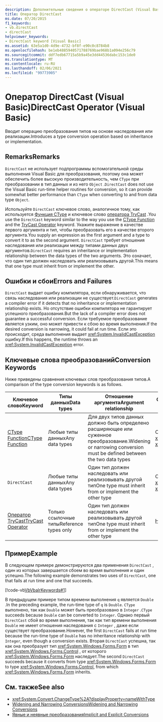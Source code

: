 ```yaml
---
description: Дополнительные сведения о операторе DirectCast (Visual Basic)
title: Оператор DirectCast
ms.date: 07/20/2015
f1_keywords:
- vb.directCast
- directCast
helpviewer_keywords:
- DirectCast keyword [Visual Basic]
ms.assetid: 63e5a1d0-4d9e-4732-bf8f-e90c0c8784b8
ms.openlocfilehash: be1eb4885940571788769bae968b1a094e256c79
ms.sourcegitcommit: ddf7edb67715a5b9a45e3dd44536dabc153c1de0
ms.translationtype: MT
ms.contentlocale: ru-RU
ms.lasthandoff: 02/06/2021
ms.locfileid: "99773905"
---
```

# <a name="directcast-operator-visual-basic"></a><span data-ttu-id="af190-103">Оператор DirectCast (Visual Basic)</span><span class="sxs-lookup"><span data-stu-id="af190-103">DirectCast Operator (Visual Basic)</span></span>

<span data-ttu-id="af190-104">Вводит операцию преобразования типов на основе наследования или реализации.</span><span class="sxs-lookup"><span data-stu-id="af190-104">Introduces a type conversion operation based on inheritance or implementation.</span></span>  
  
## <a name="remarks"></a><span data-ttu-id="af190-105">Remarks</span><span class="sxs-lookup"><span data-stu-id="af190-105">Remarks</span></span>  

 <span data-ttu-id="af190-106">`DirectCast` не использует подпрограммы вспомогательной среды выполнения Visual Basic для преобразования, поэтому она может обеспечить более высокую производительность, чем `CType` при преобразовании в тип данных и из него `Object` .</span><span class="sxs-lookup"><span data-stu-id="af190-106">`DirectCast` does not use the Visual Basic run-time helper routines for conversion, so it can provide somewhat better performance than `CType` when converting to and from data type `Object`.</span></span>  
  
 <span data-ttu-id="af190-107">Используйте `DirectCast` ключевое слово, аналогичное тому, как используется [Функция CType](../functions/ctype-function.md) и ключевое слово [оператора TryCast](trycast-operator.md) .</span><span class="sxs-lookup"><span data-stu-id="af190-107">You use the `DirectCast` keyword similar to the way you use the [CType Function](../functions/ctype-function.md) and the [TryCast Operator](trycast-operator.md) keyword.</span></span> <span data-ttu-id="af190-108">Укажите выражение в качестве первого аргумента и тип, чтобы преобразовать его в качестве второго аргумента.</span><span class="sxs-lookup"><span data-stu-id="af190-108">You supply an expression as the first argument and a type to convert it to as the second argument.</span></span> <span data-ttu-id="af190-109">`DirectCast` требует отношения наследования или реализации между типами данных двух аргументов.</span><span class="sxs-lookup"><span data-stu-id="af190-109">`DirectCast` requires an inheritance or implementation relationship between the data types of the two arguments.</span></span> <span data-ttu-id="af190-110">Это означает, что один тип должен наследовать или реализовывать другой.</span><span class="sxs-lookup"><span data-stu-id="af190-110">This means that one type must inherit from or implement the other.</span></span>  
  
## <a name="errors-and-failures"></a><span data-ttu-id="af190-111">Ошибки и сбои</span><span class="sxs-lookup"><span data-stu-id="af190-111">Errors and Failures</span></span>  

 <span data-ttu-id="af190-112">`DirectCast` выдает ошибку компилятора, если обнаруживается, что связь наследования или реализации не существует.</span><span class="sxs-lookup"><span data-stu-id="af190-112">`DirectCast` generates a compiler error if it detects that no inheritance or implementation relationship exists.</span></span> <span data-ttu-id="af190-113">Но отсутствие ошибки компилятора не гарантирует успешного преобразования.</span><span class="sxs-lookup"><span data-stu-id="af190-113">But the lack of a compiler error does not guarantee a successful conversion.</span></span> <span data-ttu-id="af190-114">Если требуемое преобразование является узким, оно может привести к сбою во время выполнения.</span><span class="sxs-lookup"><span data-stu-id="af190-114">If the desired conversion is narrowing, it could fail at run time.</span></span> <span data-ttu-id="af190-115">Если это происходит, среда выполнения выдает <xref:System.InvalidCastException> ошибку.</span><span class="sxs-lookup"><span data-stu-id="af190-115">If this happens, the runtime throws an <xref:System.InvalidCastException> error.</span></span>  
  
## <a name="conversion-keywords"></a><span data-ttu-id="af190-116">Ключевые слова преобразований</span><span class="sxs-lookup"><span data-stu-id="af190-116">Conversion Keywords</span></span>  

 <span data-ttu-id="af190-117">Ниже приведены сравнения ключевых слов преобразования типов.</span><span class="sxs-lookup"><span data-stu-id="af190-117">A comparison of the type conversion keywords is as follows.</span></span>  
  
|<span data-ttu-id="af190-118">Ключевое слово</span><span class="sxs-lookup"><span data-stu-id="af190-118">Keyword</span></span>|<span data-ttu-id="af190-119">Типы данных</span><span class="sxs-lookup"><span data-stu-id="af190-119">Data types</span></span>|<span data-ttu-id="af190-120">Отношение аргумента</span><span class="sxs-lookup"><span data-stu-id="af190-120">Argument relationship</span></span>|<span data-ttu-id="af190-121">Сбой во время выполнения</span><span class="sxs-lookup"><span data-stu-id="af190-121">Run-time failure</span></span>|  
|---|---|---|---|  
|[<span data-ttu-id="af190-122">CType Function</span><span class="sxs-lookup"><span data-stu-id="af190-122">CType Function</span></span>](../functions/ctype-function.md)|<span data-ttu-id="af190-123">Любые типы данных</span><span class="sxs-lookup"><span data-stu-id="af190-123">Any data types</span></span>|<span data-ttu-id="af190-124">Для двух типов данных должно быть определено расширяющее или суженное преобразование.</span><span class="sxs-lookup"><span data-stu-id="af190-124">Widening or narrowing conversion must be defined between the two data types</span></span>|<span data-ttu-id="af190-125">Создает <xref:System.InvalidCastException></span><span class="sxs-lookup"><span data-stu-id="af190-125">Throws <xref:System.InvalidCastException></span></span>|  
|`DirectCast`|<span data-ttu-id="af190-126">Любые типы данных</span><span class="sxs-lookup"><span data-stu-id="af190-126">Any data types</span></span>|<span data-ttu-id="af190-127">Один тип должен наследовать или реализовывать другой тип</span><span class="sxs-lookup"><span data-stu-id="af190-127">One type must inherit from or implement the other type</span></span>|<span data-ttu-id="af190-128">Создает <xref:System.InvalidCastException></span><span class="sxs-lookup"><span data-stu-id="af190-128">Throws <xref:System.InvalidCastException></span></span>|  
|[<span data-ttu-id="af190-129">Оператор TryCast</span><span class="sxs-lookup"><span data-stu-id="af190-129">TryCast Operator</span></span>](trycast-operator.md)|<span data-ttu-id="af190-130">Только ссылочные типы</span><span class="sxs-lookup"><span data-stu-id="af190-130">Reference types only</span></span>|<span data-ttu-id="af190-131">Один тип должен наследовать или реализовывать другой тип</span><span class="sxs-lookup"><span data-stu-id="af190-131">One type must inherit from or implement the other type</span></span>|<span data-ttu-id="af190-132">[Ничего не](../nothing.md) возвращает</span><span class="sxs-lookup"><span data-stu-id="af190-132">Returns [Nothing](../nothing.md)</span></span>|  
  
## <a name="example"></a><span data-ttu-id="af190-133">Пример</span><span class="sxs-lookup"><span data-stu-id="af190-133">Example</span></span>  

 <span data-ttu-id="af190-134">В следующем примере демонстрируются два применения `DirectCast` , один из которых завершается сбоем во время выполнения и один успешно.</span><span class="sxs-lookup"><span data-stu-id="af190-134">The following example demonstrates two uses of `DirectCast`, one that fails at run time and one that succeeds.</span></span>  
  
 [!code-vb[VbVbalrKeywords#1](~/samples/snippets/visualbasic/VS_Snippets_VBCSharp/VbVbalrKeywords/VB/Class1.vb#1)]  
  
 <span data-ttu-id="af190-135">В предыдущем примере типом времени выполнения `q` является `Double` .</span><span class="sxs-lookup"><span data-stu-id="af190-135">In the preceding example, the run-time type of `q` is `Double`.</span></span> <span data-ttu-id="af190-136">`CType` выполнено, так как `Double` может быть преобразовано в `Integer` .</span><span class="sxs-lookup"><span data-stu-id="af190-136">`CType` succeeds because `Double` can be converted to `Integer`.</span></span> <span data-ttu-id="af190-137">Однако первый `DirectCast` сбой во время выполнения, так как тип времени выполнения `Double` не имеет отношения наследования с `Integer` , даже если существует преобразование.</span><span class="sxs-lookup"><span data-stu-id="af190-137">However, the first `DirectCast` fails at run time because the run-time type of `Double` has no inheritance relationship with `Integer`, even though a conversion exists.</span></span> <span data-ttu-id="af190-138">Вторая `DirectCast` успешна, так как она преобразует тип <xref:System.Windows.Forms.Form> в тип <xref:System.Windows.Forms.Control> , от которого <xref:System.Windows.Forms.Form> наследует.</span><span class="sxs-lookup"><span data-stu-id="af190-138">The second `DirectCast` succeeds because it converts from type <xref:System.Windows.Forms.Form> to type <xref:System.Windows.Forms.Control>, from which <xref:System.Windows.Forms.Form> inherits.</span></span>  
  
## <a name="see-also"></a><span data-ttu-id="af190-139">См. также</span><span class="sxs-lookup"><span data-stu-id="af190-139">See also</span></span>

- <xref:System.Convert.ChangeType%2A?displayProperty=nameWithType>
- [<span data-ttu-id="af190-140">Widening and Narrowing Conversions</span><span class="sxs-lookup"><span data-stu-id="af190-140">Widening and Narrowing Conversions</span></span>](../../programming-guide/language-features/data-types/widening-and-narrowing-conversions.md)
- [<span data-ttu-id="af190-141">Явные и неявные преобразования</span><span class="sxs-lookup"><span data-stu-id="af190-141">Implicit and Explicit Conversions</span></span>](../../programming-guide/language-features/data-types/implicit-and-explicit-conversions.md)
